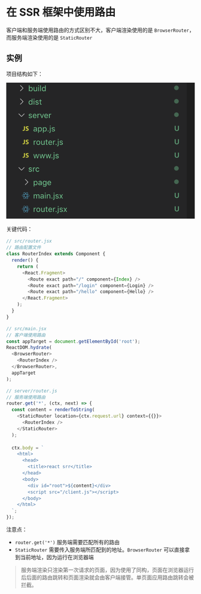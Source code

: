 # 在 SSR 框架中使用路由

客户端和服务端使用路由的方式区别不大，客户端渲染使用的是 `BrowserRouter`，而服务端渲染使用的是 `StaticRouter`

## 实例

项目结构如下：

![](../pic/5_router_20191028231319.png)

关键代码：

```javascript
// src/router.jsx
// 路由配置文件
class RouterIndex extends Component {
  render() {
    return (
      <React.Fragment>
        <Route exact path="/" component={Index} />
        <Route exact path="/login" component={Login} />
        <Route exact path="/hello" component={Hello} />
      </React.Fragment>
    );
  }
}
```

```javascript
// src/main.jsx
// 客户端使用路由
const appTarget = document.getElementById('root');
ReactDOM.hydrate(
  <BrowserRouter>
    <RouterIndex />
  </BrowserRouter>,
  appTarget
);
```

```javascript
// server/router.js
// 服务端使用路由
router.get('*', (ctx, next) => {
  const content = renderToString(
    <StaticRouter location={ctx.request.url} context={{}}>
      <RouterIndex />
    </StaticRouter>
  );

  ctx.body = `
    <html>
      <head>
        <title>react srr</title>
      </head>
      <body>
        <div id="root">${content}</div>
        <script src="/client.js"></script>
      </body>
    </html>
  `;
});
```

注意点：

- `router.get('*')` 服务端需要匹配所有的路由
- `StaticRouter` 需要传入服务端所匹配到的地址。`BrowserRouter` 可以直接拿到当前地址，因为运行在浏览器端

> 服务端渲染只渲染第一次请求的页面，因为使用了同构，页面在浏览器运行后后面的路由跳转和页面渲染就会由客户端接管。单页面应用路由跳转会被拦截。
